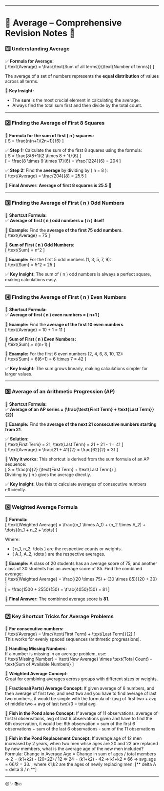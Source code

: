 
---

# **📖 Average – Comprehensive Revision Notes** 🎯  

### **1️⃣ Understanding Average**  
✅ **Formula for Average:**  
\[
\text{Average} = \frac{\text{Sum of all terms}}{\text{Number of terms}}
\]  

The average of a set of numbers represents the **equal distribution** of values across all terms.  

📌 **Key Insight:**  
- The **sum** is the most crucial element in calculating the average.  
- Always find the total sum first and then divide by the total count.

---

### **2️⃣ Finding the Average of First 8 Squares**  

📌 **Formula for the sum of first \( n \) squares:**  
\[
S = \frac{n(n+1)(2n+1)}{6}
\]  

✅ **Step 1:** Calculate the sum of the first 8 squares using the formula:  
\[
S = \frac{8(8+1)(2 \times 8 + 1)}{6}
\]  
\[
= \frac{8 \times 9 \times 17}{6} = \frac{1224}{6} = 204
\]  

✅ **Step 2:** Find the **average** by dividing by \( n = 8 \):  
\[
\text{Average} = \frac{204}{8} = 25.5
\]  

📌 **Final Answer:** **Average of first 8 squares is 25.5** 🚀  

---

### **3️⃣ Finding the Average of First \( n \) Odd Numbers**  

📌 **Shortcut Formula:**  
✅ **Average of first \( n \) odd numbers = \( n \) itself**  

🔹 **Example:** Find the **average of the first 75 odd numbers**.  
\[
\text{Average} = 75
\]  

📌 **Sum of First \( n \) Odd Numbers:**  
\[
\text{Sum} = n^2
\]  

🔹 **Example:** For the first 5 odd numbers (1, 3, 5, 7, 9):  
\[
\text{Sum} = 5^2 = 25
\]  

✅ **Key Insight:** The sum of \( n \) odd numbers is always a perfect square, making calculations easy.

---

### **4️⃣ Finding the Average of First \( n \) Even Numbers**  

📌 **Shortcut Formula:**  
✅ **Average of first \( n \) even numbers = \( n+1 \)**  

🔹 **Example:** Find the **average of the first 10 even numbers**.  
\[
\text{Average} = 10 + 1 = 11
\]  

📌 **Sum of First \( n \) Even Numbers:**  
\[
\text{Sum} = n(n+1)
\]  

🔹 **Example:** For the first 6 even numbers (2, 4, 6, 8, 10, 12):  
\[
\text{Sum} = 6(6+1) = 6 \times 7 = 42
\]  

✅ **Key Insight:** The sum grows linearly, making calculations simpler for larger values.  

---

### **5️⃣ Average of an Arithmetic Progression (AP)**  

📌 **Shortcut Formula:**  
✅ **Average of an AP series = \(\frac{\text{First Term} + \text{Last Term}}{2}\)**  

🔹 **Example:** Find the **average of the next 21 consecutive numbers starting from 21**.  

✅ **Solution:**  
\[
\text{First Term} = 21, \text{Last Term} = 21 + 21 - 1 = 41
\]  
\[
\text{Average} = \frac{21 + 41}{2} = \frac{62}{2} = 31
\]  

📌 **Why it works:** This shortcut is derived from the sum formula of an AP sequence:  
\[
S = \frac{n}{2} (\text{First Term} + \text{Last Term})
\]  
Dividing by \( n \) gives the average directly.  

✅ **Key Insight:** Use this to calculate averages of consecutive numbers efficiently.

---

### **6️⃣ Weighted Average Formula**  

📌 **Formula:**  
\[
\text{Weighted Average} = \frac{(n_1 \times A_1) + (n_2 \times A_2) + \dots}{n_1 + n_2 + \dots}
\]  

Where:  
- \( n_1, n_2, \dots \) are the respective counts or weights.  
- \( A_1, A_2, \dots \) are the respective averages.

🔹 **Example:** A class of 20 students has an average score of 75, and another class of 30 students has an average score of 85. Find the combined average:  
\[
\text{Weighted Average} = \frac{(20 \times 75) + (30 \times 85)}{20 + 30}
\]  
\[
= \frac{1500 + 2550}{50} = \frac{4050}{50} = 81
\]  

📌 **Final Answer:** The combined average score is **81**.

---

### **7️⃣ Key Shortcut Tricks for Average Problems**  

📌 **For consecutive numbers:**  
\[
\text{Average} = \frac{\text{First Term} + \text{Last Term}}{2}
\]  
This works for evenly spaced sequences (arithmetic progressions).  

📌 **Handling Missing Numbers:**  
If a number is missing in an average problem, use:  
\[
\text{Missing Number} = \text{New Average} \times \text{Total Count} - \text{Sum of Available Numbers}
\]  

📌 **Weighted Average Concept:**  
Great for combining averages across groups with different sizes or weights.  

📌 **Fractional(Parts) Average Concept:**   If given average of 6 numbers, and then average of first two, and next two and you have to find average of last two numbers, it would be simple with the formula of: (avg of first two + avg of middle two + avg of last two)/3 = total avg

📌 **Fish in the Pond alone Concept:**   If average of 11 observations, average of first 6 observations, avg of last 6 observations given and have to find the 6th observation, it would be: 6th observation = sum of the first 6 observations + sum of the last 6 observations - sum of the 11 observations

📌 **Fish in the Pond Replacement Concept:**    If average age of 12 men increased by 2 years, when two men whse ages are 20 and 22 are replaced by new members, what is the average age of the new men included? Formula: Change in Average Age = Change in sum of ages / total members   => 2 = (k1+k2) - (20+22) / 12  => 24 = (k1+k2) - 42  => k1+k2 = 66  => avg_age = 66/2 = 33. ; where k1,k2 are the ages of newly replacing men.  [** delta A = delta S / n **]
  
---
😊✨  📚🔥
